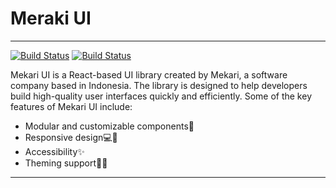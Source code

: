 # Meraki UI
----------------------------------------------------
[![Build Status](https://img.shields.io/badge/Tailwind_CSS-38B2AC?style=for-the-badge&logo=tailwind-css&logoColor=white)](https://developer.mozilla.org/en-US/docs/Web/javascript) [![Build Status](	https://img.shields.io/badge/Alpine_Linux-0D597F?style=for-the-badge&logo=alpine-linux&logoColor=white)](https://developer.mozilla.org/en-US/docs/Web/javascript)

Mekari UI is a React-based UI library created by Mekari, a software company based in Indonesia. The library is designed to help developers build high-quality user interfaces quickly and efficiently. Some of the key features of Mekari UI include:
- Modular and customizable components🛃
- Responsive design💻📲
- Accessibility✨
- Theming support💁‍♂️
----------------------------------------------------
